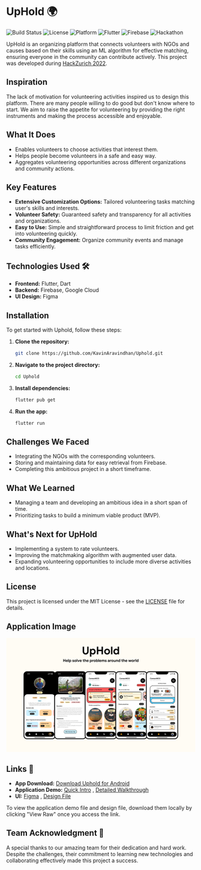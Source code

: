 # UpHold 🌍

![Build Status](https://img.shields.io/badge/build-stable-brightgreen)
![License](https://img.shields.io/badge/license-MIT-blue)
![Platform](https://img.shields.io/badge/platform-Android-yellow)
![Flutter](https://img.shields.io/badge/Flutter-Framework-blue?logo=flutter)
![Firebase](https://img.shields.io/badge/Firebase-Database-orange?logo=firebase)
![Hackathon](https://img.shields.io/badge/Hackathon-HackZurich%202022-neon)

UpHold is an organizing platform that connects volunteers with NGOs and causes based on their skills using an ML algorithm for effective matching, ensuring everyone in the community can contribute actively. This project was developed during [HackZurich 2022](https://hackzurich.com/highlights-2022).

## Inspiration
The lack of motivation for volunteering activities inspired us to design this platform. There are many people willing to do good but don't know where to start. We aim to raise the appetite for volunteering by providing the right instruments and making the process accessible and enjoyable.

## What It Does
- Enables volunteers to choose activities that interest them.
- Helps people become volunteers in a safe and easy way.
- Aggregates volunteering opportunities across different organizations and community actions.

## Key Features
- **Extensive Customization Options:** Tailored volunteering tasks matching user's skills and interests.
- **Volunteer Safety:** Guaranteed safety and transparency for all activities and organizations.
- **Easy to Use:** Simple and straightforward process to limit friction and get into volunteering quickly.
- **Community Engagement:** Organize community events and manage tasks efficiently.

## Technologies Used 🛠️
- **Frontend:** Flutter, Dart
- **Backend:** Firebase, Google Cloud
- **UI Design:** Figma

## Installation

To get started with Uphold, follow these steps:

1. **Clone the repository:**
   ```sh
   git clone https://github.com/KavinAravindhan/Uphold.git
   ```
2. **Navigate to the project directory:**
   ```sh
   cd Uphold
   ```
3. **Install dependencies:**
   ```sh
   flutter pub get
   ```
4. **Run the app:**
   ```sh
   flutter run
   ```

## Challenges We Faced
- Integrating the NGOs with the corresponding volunteers.
- Storing and maintaining data for easy retrieval from Firebase.
- Completing this ambitious project in a short timeframe.

## What We Learned
- Managing a team and developing an ambitious idea in a short span of time.
- Prioritizing tasks to build a minimum viable product (MVP).

## What's Next for UpHold
- Implementing a system to rate volunteers.
- Improving the matchmaking algorithm with augmented user data.
- Expanding volunteering opportunities to include more diverse activities and locations.

## License

This project is licensed under the MIT License - see the [LICENSE](LICENSE) file for details.

## Application Image

![Cover](https://github.com/KavinAravindhan/Uphold/blob/master/images/Cover.png)

## Links 🔗
- **App Download:** [Download Uphold for Android](https://drive.google.com/file/d/1-GTWFHPub5XFmwoVFRcBzEjJ91Bc7wFa/view?usp=drive_link)
- **Application Demo:** [Quick Intro](https://github.com/KavinAravindhan/Uphold/blob/master/images/Quick%20Intro.mkv) , [Detailed Walkthrough](https://github.com/KavinAravindhan/Uphold/blob/master/images/Detailed%20Walkthrough.mkv)
- **UI:** [Figma](https://www.figma.com/design/4h5UoRhAIr8zFuFiqfhH77/Final-Design?node-id=0-1&t=5RlBlAgxRmC0brc7-0) , [Design File](https://github.com/KavinAravindhan/Uphold/blob/master/images/Figma%20Design%20File.fig)

To view the application demo file and design file, download them locally by clicking "View Raw" once you access the link.

## Team Acknowledgment 🙌

A special thanks to our amazing team for their dedication and hard work. Despite the challenges, their commitment to learning new technologies and collaborating effectively made this project a success.
